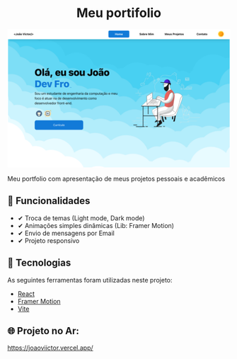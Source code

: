 <h1 align='center'>Meu portifolio</h1>

<img alt="Project Image" title="#ProjectImage" src="./public/page-portfolio.png" >

<p>Meu portfolio com apresentação de meus projetos pessoais e acadêmicos</p>

## :page_facing_up: Funcionalidades

- ✔ Troca de temas (Light mode, Dark mode)
- ✔ Animações simples dinâmicas (Lib: Framer Motion)
- ✔ Envio de mensagens por Email
- ✔ Projeto responsivo

## :rocket: Tecnologias

As seguintes ferramentas foram utilizadas neste projeto:

- [React](https://react.dev/)
- [Framer Motion](https://www.framer.com/motion/)
- [Vite](https://vitejs.dev/)

## 🌐 Projeto no Ar:

https://joaoviictor.vercel.app/